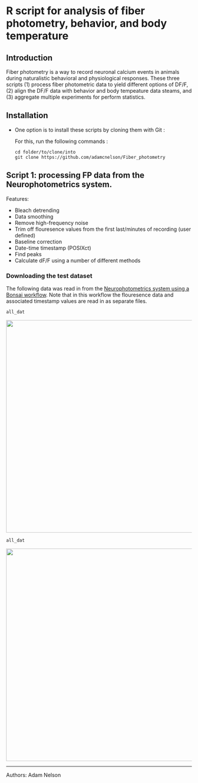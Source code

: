 R script for analysis of fiber photometry, behavior, and body temperature
================


## Introduction

Fiber photometry is a way to record neuronal calcium events in animals during naturalistic behavioral and physiological responses. These three scripts (1) process fiber photometric data to yield different options of DF/F, (2) align the DF/F data with behavior and body tempeature data steams, and (3) aggregate multiple experiments for perform statistics.

## Installation
* One option is to install these scripts by cloning them with Git :

    For this, run the following commands :

    ```
    cd folder/to/clone/into
    git clone https://github.com/adamcnelson/Fiber_photometry
    ```

## Script 1: processing FP data from the Neurophotometrics system.
 
 Features:

-   Bleach detrending 
-   Data smoothing
-   Remove high-frequency noise 
-   Trim off flouresence values from the first last/minutes of recording (user defined)
-   Baseline correction
-   Date-time timestamp (POSIXct)
-   Find peaks
-   Calculate dF/F using a number of different methods

### Downloading the test dataset
The following data was read in from the [Neurophotometrics system using a Bonsai workflow](https://neurophotometrics.com/bonsai-manual). Note that in this workflow the flouresence data and associated timestamp values are read in as separate files.

``` r
all_dat
```
<img src="README_images/script1/Screenshot 2024-12-02 at 11.04.21 AM.png" width="576" />

``` r
all_dat
```
<img src="README_images/script1/SScreenshot 2024-12-02 at 12.06.08 PM.png" width="576" />





------------------------------------------------------------------------

Authors: Adam Nelson
